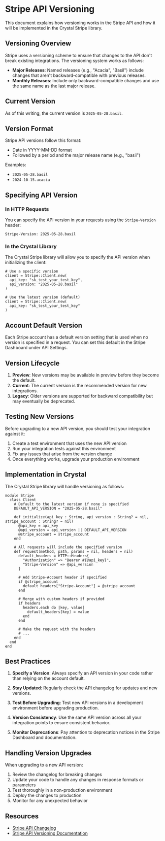 # Stripe API Versioning

This document explains how versioning works in the Stripe API and how it will be implemented in the Crystal Stripe library.

## Versioning Overview

Stripe uses a versioning scheme to ensure that changes to the API don't break existing integrations. The versioning system works as follows:

- **Major Releases**: Named releases (e.g., "Acacia", "Basil") include changes that aren't backward-compatible with previous releases.
- **Monthly Releases**: Include only backward-compatible changes and use the same name as the last major release.

## Current Version

As of this writing, the current version is `2025-05-28.basil`.

## Version Format

Stripe API versions follow this format:
- Date in YYYY-MM-DD format
- Followed by a period and the major release name (e.g., "basil")

Examples:
- `2025-05-28.basil`
- `2024-10-15.acacia`

## Specifying API Version

### In HTTP Requests

You can specify the API version in your requests using the `Stripe-Version` header:

```
Stripe-Version: 2025-05-28.basil
```

### In the Crystal Library

The Crystal Stripe library will allow you to specify the API version when initializing the client:

```crystal
# Use a specific version
client = Stripe::Client.new(
  api_key: "sk_test_your_test_key",
  api_version: "2025-05-28.basil"
)

# Use the latest version (default)
client = Stripe::Client.new(
  api_key: "sk_test_your_test_key"
)
```

## Account Default Version

Each Stripe account has a default version setting that is used when no version is specified in a request. You can set this default in the Stripe Dashboard under API Settings.

## Version Lifecycle

1. **Preview**: New versions may be available in preview before they become the default.
2. **Current**: The current version is the recommended version for new integrations.
3. **Legacy**: Older versions are supported for backward compatibility but may eventually be deprecated.

## Testing New Versions

Before upgrading to a new API version, you should test your integration against it:

1. Create a test environment that uses the new API version
2. Run your integration tests against this environment
3. Fix any issues that arise from the version change
4. Once everything works, upgrade your production environment

## Implementation in Crystal

The Crystal Stripe library will handle versioning as follows:

```crystal
module Stripe
  class Client
    # Default to the latest version if none is specified
    DEFAULT_API_VERSION = "2025-05-28.basil"
    
    def initialize(api_key : String, api_version : String? = nil, stripe_account : String? = nil)
      @api_key = api_key
      @api_version = api_version || DEFAULT_API_VERSION
      @stripe_account = stripe_account
    end
    
    # All requests will include the specified version
    def request(method, path, params = nil, headers = nil)
      default_headers = HTTP::Headers{
        "Authorization" => "Bearer #{@api_key}",
        "Stripe-Version" => @api_version
      }
      
      # Add Stripe-Account header if specified
      if @stripe_account
        default_headers["Stripe-Account"] = @stripe_account
      end
      
      # Merge with custom headers if provided
      if headers
        headers.each do |key, value|
          default_headers[key] = value
        end
      end
      
      # Make the request with the headers
      # ...
    end
  end
end
```

## Best Practices

1. **Specify a Version**: Always specify an API version in your code rather than relying on the account default.

2. **Stay Updated**: Regularly check the [API changelog](https://docs.stripe.com/changelog) for updates and new versions.

3. **Test Before Upgrading**: Test new API versions in a development environment before upgrading production.

4. **Version Consistency**: Use the same API version across all your integration points to ensure consistent behavior.

5. **Monitor Deprecations**: Pay attention to deprecation notices in the Stripe Dashboard and documentation.

## Handling Version Upgrades

When upgrading to a new API version:

1. Review the changelog for breaking changes
2. Update your code to handle any changes in response formats or parameters
3. Test thoroughly in a non-production environment
4. Deploy the changes to production
5. Monitor for any unexpected behavior

## Resources

- [Stripe API Changelog](https://docs.stripe.com/changelog)
- [Stripe API Versioning Documentation](https://docs.stripe.com/api/versioning)
